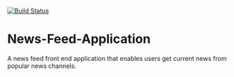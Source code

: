 [![Build Status](https://travis-ci.org/kmazi/News-Feed-Application.svg?branch=master)](https://travis-ci.org/kmazi/News-Feed-Application)

# News-Feed-Application
A news feed front end application that enables users get current news from popular news channels.
